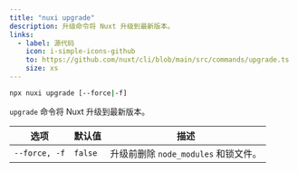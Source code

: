 ```yaml
---
title: "nuxi upgrade"
description: 升级命令将 Nuxt 升级到最新版本。
links:
  - label: 源代码
    icon: i-simple-icons-github
    to: https://github.com/nuxt/cli/blob/main/src/commands/upgrade.ts
    size: xs
---
```


```bash [终端]
npx nuxi upgrade [--force|-f]
```

`upgrade` 命令将 Nuxt 升级到最新版本。

选项        | 默认值          | 描述
-------------------------|-----------------|------------------
`--force, -f` | `false` | 升级前删除 `node_modules` 和锁文件。

